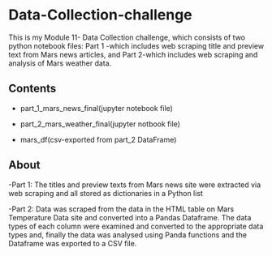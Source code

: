 # Data-Collection-challenge

This is my Module 11- Data Collection challenge, which consists of two python notebook files: Part 1 -which includes web scraping title and preview text from Mars news articles,
and Part 2-which includes web scraping and analysis of Mars weather data.

## Contents

- part_1_mars_news_final(jupyter notebook file)

- part_2_mars_weather_final(jupyter notbook file)

- mars_df(csv-exported from part_2 DataFrame)

## About

-Part 1: The titles and preview texts from Mars news site were extracted via web scraping and all stored as dictionaries in a Python list

-Part 2: Data was scraped from the data in the HTML table on Mars Temperature Data site and converted into a Pandas Dataframe. The data types of each column were examined and
converted to the appropriate data types and, finally the data was analysed using Panda functions and the Dataframe was exported to a CSV file.
